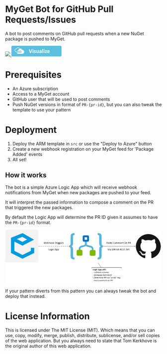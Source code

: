 # MyGet Bot for GitHub Pull Requests/Issues
A bot to post comments on GitHub pull requests when a new NuGet package is pushed to MyGet.

<a href="https://portal.azure.com/#create/Microsoft.Template/uri/https%3A%2F%2Fraw.githubusercontent.com%2Farcus-azure%2Fmyget-notification-bot%2Fmaster%2Fsrc%2Fazuredeploy.json" target="_blank">
    <img src="https://azuredeploy.net/deploybutton.png"/>
</a>
<a href="http://armviz.io/#/?load=https%3A%2F%2Fraw.githubusercontent.com%2Farcus-azure%2Fmyget-notification-bot%2Fmaster%2Fsrc%2Fazuredeploy.json" target="_blank">
    <img src="./media/logos/armviz.png"/>
</a>

# Prerequisites
- An Azure subscription
- Access to a MyGet account
- GitHub user that will be used to post comments
- Push NuGet versions in format of `PR-{pr-id}`, but you can also tweak the template to use your pattern

# Deployment
1. Deploy the ARM template in `src` or use the "Deploy to Azure" button
2. Create a new webhook registration on your MyGet feed for 'Package Added' events
3. All set!

## How it works
The bot is a simple Azure Logic App which will receive webhook notifications from MyGet when new packages are pushed to your feed.

It will interpret the passed information to compose a comment on the PR that triggered the new packages.

By default the Logic App will determine the PR ID given it assumes to have the `PR-{pr-id}` format.

![Overview](./media/schematic.png)

If your pattern diverts from this pattern you can always tweak the bot and deploy that instead.

# License Information
This is licensed under The MIT License (MIT). Which means that you can use, copy, modify, merge, publish, distribute, sublicense, and/or sell copies of the web application. But you always need to state that Tom Kerkhove is the original author of this web application.